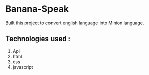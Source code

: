 # Banana-Speak

Built this project to convert english language into Minion language.

## Technologies used :
1. Api
2. html
3. css
4. javascript
